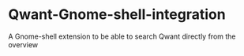 # Qwant-Gnome-shell-integration
A Gnome-shell extension to be able to search Qwant directly from the overview
